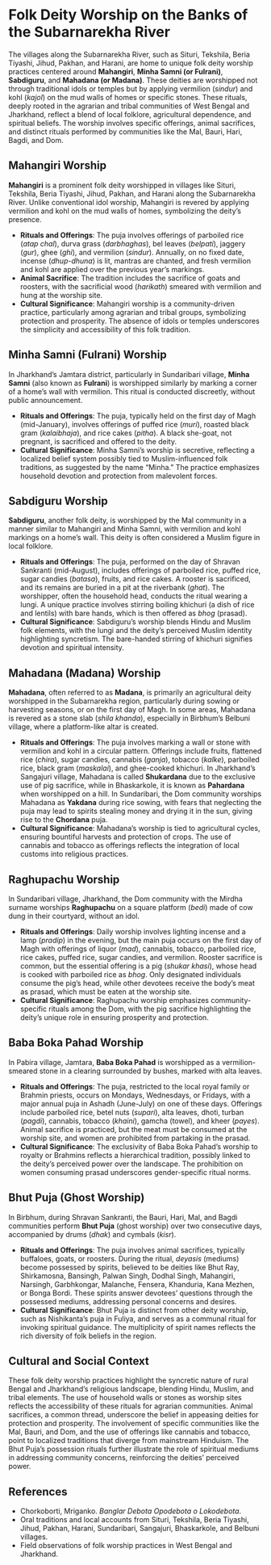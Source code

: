 # Folk Deity Worship on the Banks of the Subarnarekha River


The villages along the Subarnarekha River, such as Situri, Tekshila, Beria Tiyashi, Jihud, Pakhan, and Harani, are home to unique folk deity worship practices centered around **Mahangiri**, **Minha Samni (or Fulrani)**, **Sabdiguru**, and **Mahadana (or Madana)**. These deities are worshipped not through traditional idols or temples but by applying vermilion (*sindur*) and kohl (*kajol*) on the mud walls of homes or specific stones. These rituals, deeply rooted in the agrarian and tribal communities of West Bengal and Jharkhand, reflect a blend of local folklore, agricultural dependence, and spiritual beliefs. The worship involves specific offerings, animal sacrifices, and distinct rituals performed by communities like the Mal, Bauri, Hari, Bagdi, and Dom.

## Mahangiri Worship
**Mahangiri** is a prominent folk deity worshipped in villages like Situri, Tekshila, Beria Tiyashi, Jihud, Pakhan, and Harani along the Subarnarekha River. Unlike conventional idol worship, Mahangiri is revered by applying vermilion and kohl on the mud walls of homes, symbolizing the deity’s presence.

- **Rituals and Offerings**: The puja involves offerings of parboiled rice (*atap chal*), durva grass (*darbhaghas*), bel leaves (*belpati*), jaggery (*gur*), ghee (*ghi*), and vermilion (*sindur*). Annually, on no fixed date, incense (*dhup-dhuna*) is lit, mantras are chanted, and fresh vermilion and kohl are applied over the previous year’s markings. 
- **Animal Sacrifice**: The tradition includes the sacrifice of goats and roosters, with the sacrificial wood (*harikath*) smeared with vermilion and hung at the worship site.
- **Cultural Significance**: Mahangiri worship is a community-driven practice, particularly among agrarian and tribal groups, symbolizing protection and prosperity. The absence of idols or temples underscores the simplicity and accessibility of this folk tradition.

## Minha Samni (Fulrani) Worship
In Jharkhand’s Jamtara district, particularly in Sundaribari village, **Minha Samni** (also known as **Fulrani**) is worshipped similarly by marking a corner of a home’s wall with vermilion. This ritual is conducted discreetly, without public announcement.

- **Rituals and Offerings**: The puja, typically held on the first day of Magh (mid-January), involves offerings of puffed rice (*muri*), roasted black gram (*kalaibhaja*), and rice cakes (*pitha*). A black she-goat, not pregnant, is sacrificed and offered to the deity.
- **Cultural Significance**: Minha Samni’s worship is secretive, reflecting a localized belief system possibly tied to Muslim-influenced folk traditions, as suggested by the name “Minha.” The practice emphasizes household devotion and protection from malevolent forces.

## Sabdiguru Worship
**Sabdiguru**, another folk deity, is worshipped by the Mal community in a manner similar to Mahangiri and Minha Samni, with vermilion and kohl markings on a home’s wall. This deity is often considered a Muslim figure in local folklore.

- **Rituals and Offerings**: The puja, performed on the day of Shravan Sankranti (mid-August), includes offerings of parboiled rice, puffed rice, sugar candies (*batasa*), fruits, and rice cakes. A rooster is sacrificed, and its remains are buried in a pit at the riverbank (*ghat*). The worshipper, often the household head, conducts the ritual wearing a lungi. A unique practice involves stirring boiling khichuri (a dish of rice and lentils) with bare hands, which is then offered as *bhog* (prasad).
- **Cultural Significance**: Sabdiguru’s worship blends Hindu and Muslim folk elements, with the lungi and the deity’s perceived Muslim identity highlighting syncretism. The bare-handed stirring of khichuri signifies devotion and spiritual intensity.

## Mahadana (Madana) Worship
**Mahadana**, often referred to as **Madana**, is primarily an agricultural deity worshipped in the Subarnarekha region, particularly during sowing or harvesting seasons, or on the first day of Magh. In some areas, Mahadana is revered as a stone slab (*shila khanda*), especially in Birbhum’s Belbuni village, where a platform-like altar is created.

- **Rituals and Offerings**: The puja involves marking a wall or stone with vermilion and kohl in a circular pattern. Offerings include fruits, flattened rice (*chira*), sugar candies, cannabis (*ganja*), tobacco (*kalke*), parboiled rice, black gram (*maskalai*), and ghee-cooked khichuri. In Jharkhand’s Sangajuri village, Mahadana is called **Shukardana** due to the exclusive use of pig sacrifice, while in Bhaskarkole, it is known as **Pahardana** when worshipped on a hill. In Sundaribari, the Dom community worships Mahadana as **Yakdana** during rice sowing, with fears that neglecting the puja may lead to spirits stealing money and drying it in the sun, giving rise to the **Chordana** puja.
- **Cultural Significance**: Mahadana’s worship is tied to agricultural cycles, ensuring bountiful harvests and protection of crops. The use of cannabis and tobacco as offerings reflects the integration of local customs into religious practices.

## Raghupachu Worship
In Sundaribari village, Jharkhand, the Dom community with the Mirdha surname worships **Raghupachu** on a square platform (*bedi*) made of cow dung in their courtyard, without an idol. 

- **Rituals and Offerings**: Daily worship involves lighting incense and a lamp (*pradip*) in the evening, but the main puja occurs on the first day of Magh with offerings of liquor (*mad*), cannabis, tobacco, parboiled rice, rice cakes, puffed rice, sugar candies, and vermilion. Rooster sacrifice is common, but the essential offering is a pig (*shukar khasi*), whose head is cooked with parboiled rice as *bhog*. Only designated individuals consume the pig’s head, while other devotees receive the body’s meat as prasad, which must be eaten at the worship site.
- **Cultural Significance**: Raghupachu worship emphasizes community-specific rituals among the Dom, with the pig sacrifice highlighting the deity’s unique role in ensuring prosperity and protection.

## Baba Boka Pahad Worship
In Pabira village, Jamtara, **Baba Boka Pahad** is worshipped as a vermilion-smeared stone in a clearing surrounded by bushes, marked with alta leaves. 

- **Rituals and Offerings**: The puja, restricted to the local royal family or Brahmin priests, occurs on Mondays, Wednesdays, or Fridays, with a major annual puja in Ashadh (June-July) on one of these days. Offerings include parboiled rice, betel nuts (*supari*), alta leaves, dhoti, turban (*pagdi*), cannabis, tobacco (*khaini*), gamcha (towel), and kheer (*payes*). Animal sacrifice is practiced, but the meat must be consumed at the worship site, and women are prohibited from partaking in the prasad.
- **Cultural Significance**: The exclusivity of Baba Boka Pahad’s worship to royalty or Brahmins reflects a hierarchical tradition, possibly linked to the deity’s perceived power over the landscape. The prohibition on women consuming prasad underscores gender-specific ritual norms.

## Bhut Puja (Ghost Worship)
In Birbhum, during Shravan Sankranti, the Bauri, Hari, Mal, and Bagdi communities perform **Bhut Puja** (ghost worship) over two consecutive days, accompanied by drums (*dhak*) and cymbals (*kisr*). 

- **Rituals and Offerings**: The puja involves animal sacrifices, typically buffaloes, goats, or roosters. During the ritual, *deyasis* (mediums) become possessed by spirits, believed to be deities like Bhut Ray, Shirkamosna, Bansingh, Palwan Singh, Dodhal Singh, Mahangiri, Narsingh, Garbhkongar, Malanche, Fensera, Khanduria, Kana Mezhen, or Bonga Bordi. These spirits answer devotees’ questions through the possessed mediums, addressing personal concerns and desires.
- **Cultural Significance**: Bhut Puja is distinct from other deity worship, such as Nishikanta’s puja in Fuliya, and serves as a communal ritual for invoking spiritual guidance. The multiplicity of spirit names reflects the rich diversity of folk beliefs in the region.

## Cultural and Social Context
These folk deity worship practices highlight the syncretic nature of rural Bengal and Jharkhand’s religious landscape, blending Hindu, Muslim, and tribal elements. The use of household walls or stones as worship sites reflects the accessibility of these rituals for agrarian communities. Animal sacrifices, a common thread, underscore the belief in appeasing deities for protection and prosperity. The involvement of specific communities like the Mal, Bauri, and Dom, and the use of offerings like cannabis and tobacco, point to localized traditions that diverge from mainstream Hinduism. The Bhut Puja’s possession rituals further illustrate the role of spiritual mediums in addressing community concerns, reinforcing the deities’ perceived power.

## References

- Chorkoborti, Mriganko. *Banglar Debota Opodebota o Lokodebota*.
- Oral traditions and local accounts from Situri, Tekshila, Beria Tiyashi, Jihud, Pakhan, Harani, Sundaribari, Sangajuri, Bhaskarkole, and Belbuni villages.
- Field observations of folk worship practices in West Bengal and Jharkhand.

